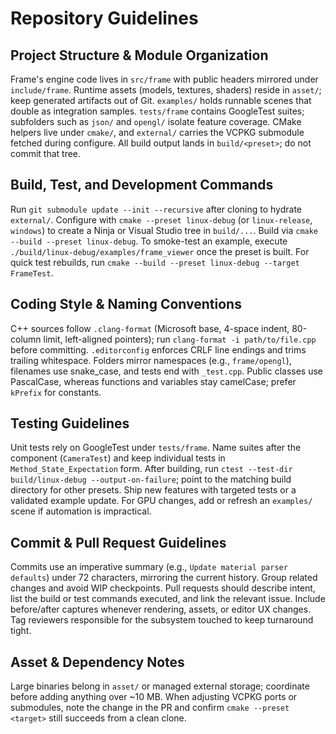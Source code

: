 # Repository Guidelines

## Project Structure & Module Organization
Frame's engine code lives in `src/frame` with public headers mirrored under `include/frame`. Runtime assets (models, textures, shaders) reside in `asset/`; keep generated artifacts out of Git. `examples/` holds runnable scenes that double as integration samples. `tests/frame` contains GoogleTest suites; subfolders such as `json/` and `opengl/` isolate feature coverage. CMake helpers live under `cmake/`, and `external/` carries the VCPKG submodule fetched during configure. All build output lands in `build/<preset>`; do not commit that tree.

## Build, Test, and Development Commands
Run `git submodule update --init --recursive` after cloning to hydrate `external/`. Configure with `cmake --preset linux-debug` (or `linux-release`, `windows`) to create a Ninja or Visual Studio tree in `build/...`. Build via `cmake --build --preset linux-debug`. To smoke-test an example, execute `./build/linux-debug/examples/frame_viewer` once the preset is built. For quick test rebuilds, run `cmake --build --preset linux-debug --target FrameTest`.

## Coding Style & Naming Conventions
C++ sources follow `.clang-format` (Microsoft base, 4-space indent, 80-column limit, left-aligned pointers); run `clang-format -i path/to/file.cpp` before committing. `.editorconfig` enforces CRLF line endings and trims trailing whitespace. Folders mirror namespaces (e.g., `frame/opengl`), filenames use snake_case, and tests end with `_test.cpp`. Public classes use PascalCase, whereas functions and variables stay camelCase; prefer `kPrefix` for constants.

## Testing Guidelines
Unit tests rely on GoogleTest under `tests/frame`. Name suites after the component (`CameraTest`) and keep individual tests in `Method_State_Expectation` form. After building, run `ctest --test-dir build/linux-debug --output-on-failure`; point to the matching build directory for other presets. Ship new features with targeted tests or a validated example update. For GPU changes, add or refresh an `examples/` scene if automation is impractical.

## Commit & Pull Request Guidelines
Commits use an imperative summary (e.g., `Update material parser defaults`) under 72 characters, mirroring the current history. Group related changes and avoid WIP checkpoints. Pull requests should describe intent, list the build or test commands executed, and link the relevant issue. Include before/after captures whenever rendering, assets, or editor UX changes. Tag reviewers responsible for the subsystem touched to keep turnaround tight.

## Asset & Dependency Notes
Large binaries belong in `asset/` or managed external storage; coordinate before adding anything over ~10 MB. When adjusting VCPKG ports or submodules, note the change in the PR and confirm `cmake --preset <target>` still succeeds from a clean clone.
